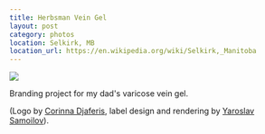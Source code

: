 ```yaml
---
title: Herbsman Vein Gel
layout: post
category: photos
location: Selkirk, MB
location_url: https://en.wikipedia.org/wiki/Selkirk,_Manitoba
---
```


![](https://www.dropbox.com/s/h57ze04jolkfwxo/herbsman-poster.jpg?raw=1)

Branding project for my dad's varicose vein gel.

(Logo by [Corinna Djaferis](https://corinnadjaferis.myportfolio.com/work), label design and rendering by [Yaroslav Samoilov](https://samoilov.cc)).